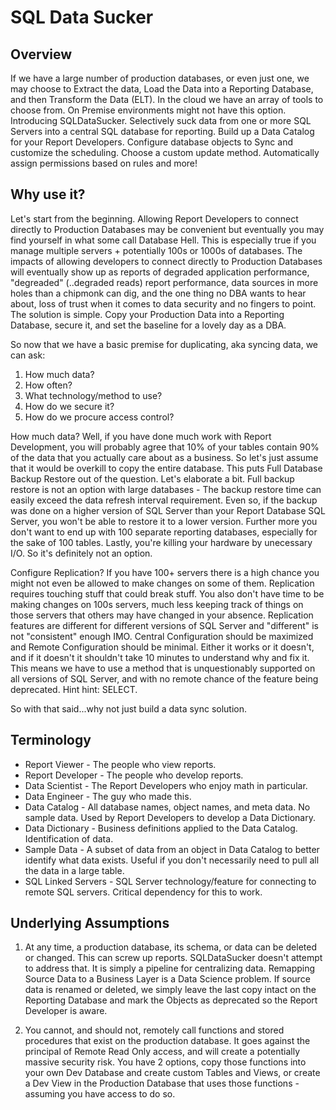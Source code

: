 # SQL Data Sucker

## Overview

If we have a large number of production databases, or even just one, we may choose to Extract the data, Load the Data into a Reporting Database, and then Transform the Data (ELT).  In the cloud we have an array of tools to choose from.  On Premise environments might not have this option.  Introducing SQLDataSucker.  Selectively suck data from one or more SQL Servers into a central SQL database for reporting.  Build up a Data Catalog for your Report Developers.  Configure database objects to Sync and customize the scheduling.  Choose a custom update method.  Automatically assign permissions based on rules and more!

## Why use it?

Let's start from the beginning.  Allowing Report Developers to connect directly to Production Databases may be convenient but eventually you may find yourself in what some call Database Hell.  This is especially true if you manage multiple servers + potentially 100s or 1000s of databases.  The impacts of allowing developers to connect directly to Production Databases will eventually show up as reports of degraded application performance, "degreaded" (..degraded reads) report performance, data sources in more holes than a chipmonk can dig, and the one thing no DBA wants to hear about, loss of trust when it comes to data security and no fingers to point.  The solution is simple.  Copy your Production Data into a Reporting Database, secure it, and set the baseline for a lovely day as a DBA.

So now that we have a basic premise for duplicating, aka syncing data, we can ask:

1. How much data?
2. How often?
3. What technology/method to use?
4. How do we secure it?
5. How do we procure access control?

How much data?  Well, if you have done much work with Report Development, you will probably agree that 10% of your tables contain 90% of the data that you actually care about as a business.  So let's just assume that it would be overkill to copy the entire database.  This puts Full Database Backup Restore out of the question.  Let's elaborate a bit.  Full backup restore is not an option with large databases - The backup restore time can easily exceed the data refresh interval requirement.  Even so, if the backup was done on a higher version of SQL Server than your Report Database SQL Server, you won't be able to restore it to a lower version.  Further more you don't want to end up with 100 separate reporting databases, especially for the sake of 100 tables.  Lastly, you're killing your hardware by unecessary I/O.  So it's definitely not an option.

Configure Replication?  If you have 100+ servers there is a high chance you might not even be allowed to make changes on some of them.  Replication requires touching stuff that could break stuff.  You also don't have time to be making changes on 100s servers, much less  keeping track of things on those servers that others may have changed in your absence.  Replication features are different for different versions of SQL Server and "different" is not "consistent" enough IMO.  Central Configuration should be maximized and Remote Configuration should be minimal.  Either it works or it doesn't, and if it doesn't it shouldn't take 10 minutes to understand why and fix it.  This means we have to use a method that is unquestionably supported on all versions of SQL Server, and with no remote chance of the feature being deprecated.  Hint hint: SELECT.

So with that said...why not just build a data sync solution.

## Terminology

- Report Viewer - The people who view reports.
- Report Developer - The people who develop reports.
- Data Scientist - The Report Developers who enjoy math in particular.
- Data Engineer - The guy who made this.
- Data Catalog - All database names, object names, and meta data.  No sample data.  Used by Report Developers to develop a Data Dictionary.
- Data Dictionary - Business definitions applied to the Data Catalog.  Identification of data.
- Sample Data - A subset of data from an object in Data Catalog to better identify what data exists.  Useful if you don't necessarily need to pull all the data in a large table.
- SQL Linked Servers - SQL Server technology/feature for connecting to remote SQL servers.  Critical dependency for this to work.

## Underlying Assumptions

1. At any time, a production database, its schema, or data can be deleted or changed.  This can screw up reports.  SQLDataSucker doesn't attempt to address that.  It is simply a pipeline for centralizing data.  Remapping Source Data to a Business Layer is a Data Science problem.  If source data is renamed or deleted, we simply leave the last copy intact on the Reporting Database and mark the Objects as deprecated so the Report Developer is aware.

2. You cannot, and should not, remotely call functions and stored procedures that exist on the production database.  It goes against the principal of Remote Read Only access, and will create a potentially massive security risk.  You have 2 options, copy those functions into your own Dev Database and create custom Tables and Views, or create a Dev View in the Production Database that uses those functions - assuming you have access to do so.



